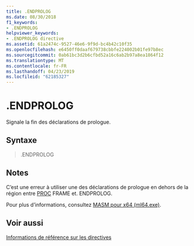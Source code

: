 ```yaml
---
title: .ENDPROLOG
ms.date: 08/30/2018
f1_keywords:
- .ENDPROLOG
helpviewer_keywords:
- .ENDPROLOG directive
ms.assetid: 61a2474c-9527-46e6-9f9d-bc4b42c10f35
ms.openlocfilehash: e6450ff0daaf679738cbbfe224002b01fe97b8ec
ms.sourcegitcommit: 0ab61bc3d2b6cfbd52a16c6ab2b97a8ea1864f12
ms.translationtype: MT
ms.contentlocale: fr-FR
ms.lasthandoff: 04/23/2019
ms.locfileid: "62185327"
---
```

# <a name="endprolog"></a>.ENDPROLOG

Signale la fin des déclarations de prologue.

## <a name="syntax"></a>Syntaxe

> .ENDPROLOG

## <a name="remarks"></a>Notes

C’est une erreur à utiliser une des déclarations de prologue en dehors de la région entre [PROC](../../assembler/masm/proc.md) FRAME et. ENDPROLOG.

Pour plus d’informations, consultez [MASM pour x64 (ml64.exe)](../../assembler/masm/masm-for-x64-ml64-exe.md).

## <a name="see-also"></a>Voir aussi

[Informations de référence sur les directives](../../assembler/masm/directives-reference.md)<br/>
